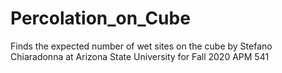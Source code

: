 # Percolation_on_Cube
Finds the expected number of wet sites on the cube by Stefano Chiaradonna at Arizona State University for Fall 2020 APM 541
